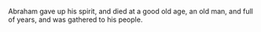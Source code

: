 Abraham gave up his spirit, and died at a good old age, an old man, and full of years, and was gathered to his people.